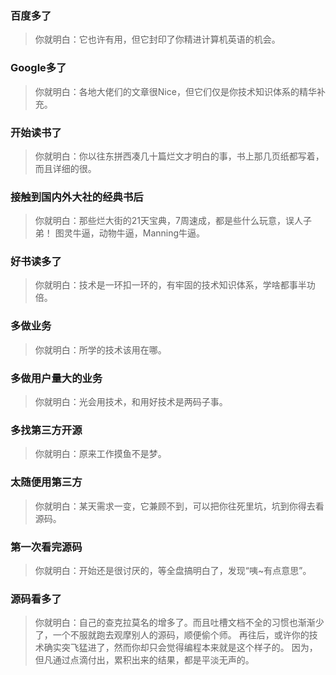 <!--
 * @Date: 2020-02-05 13:19:41
 * @LastEditors  : guangling
 * @LastEditTime : 2020-02-05 13:22:36
 -->
### 百度多了
> 你就明白：它也许有用，但它封印了你精进计算机英语的机会。
### Google多了
> 你就明白：各地大佬们的文章很Nice，但它们仅是你技术知识体系的精华补充。
### 开始读书了
> 你就明白：你以往东拼西凑几十篇烂文才明白的事，书上那几页纸都写着，而且详细的很。
### 接触到国内外大社的经典书后
> 你就明白：那些烂大街的21天宝典，7周速成，都是些什么玩意，误人子弟！
图灵牛逼，动物牛逼，Manning牛逼。
### 好书读多了
> 你就明白：技术是一环扣一环的，有牢固的技术知识体系，学啥都事半功倍。
### 多做业务
> 你就明白：所学的技术该用在哪。
### 多做用户量大的业务
> 你就明白：光会用技术，和用好技术是两码子事。
### 多找第三方开源
> 你就明白：原来工作摸鱼不是梦。
### 太随便用第三方
> 你就明白：某天需求一变，它兼顾不到，可以把你往死里坑，坑到你得去看源码。
### 第一次看完源码
> 你就明白：开始还是很讨厌的，等全盘搞明白了，发现“咦~有点意思”。
### 源码看多了
> 你就明白：自己的查克拉莫名的增多了。而且吐槽文档不全的习惯也渐渐少了，一个不服就跑去观摩别人的源码，顺便偷个师。
> 再往后，或许你的技术确实突飞猛进了，然而你却只会觉得编程本来就是这个样子的。
> 因为，但凡通过点滴付出，累积出来的结果，都是平淡无声的。
